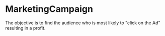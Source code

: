 # MarketingCampaign
The objective is to find the audience who is most likely to "click on the Ad" resulting in a profit.  
